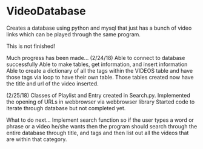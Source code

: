 # VideoDatabase
Creates a database using python and mysql that just has a bunch of video links which can be played through the same program. 

This is not finished! 

Much progress has been made... 
(2/24/18)
Able to connect to database successfully
Able to make tables, get information, and insert information
Able to create a dictionary of all the tags within the VIDEOS table and have those tags via loop to have their own table. 
Those tables created now have the title and url of the video inserted. 

(2/25/18) 
Classes of Playlist and Entry created in Search.py. 
Implemented the opening of URLs in webbrowser via webbrowser library 
Started code to iterate through database but not completed yet. 

What to do next...
Implement search function so if the user types a word or phrase or a video he/she wants then the program should search through the entire database through title, and tags and then list out all the videos that are within that category. 

